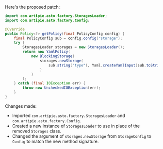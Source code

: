 Here's the proposed patch:
```java
import com.artipie.asto.factory.StoragesLoader;
import com.artipie.asto.factory.Config;

@Override
public Policy<?> getPolicy(final PolicyConfig config) {
    final PolicyConfig sub = config.config("storage");
    try {
        StoragesLoader storages = new StoragesLoader();
        return new YamlPolicy(
            new BlockingStorage(
                storages.newStorage(
                    sub.string("type"), Yaml.createYamlInput(sub.toString()).readYamlMapping()
                )
            )
        );
    } catch (final IOException err) {
        throw new UncheckedIOException(err);
    }
}
```
Changes made:

* Imported `com.artipie.asto.factory.StoragesLoader` and `com.artipie.asto.factory.Config`.
* Created a new instance of `StoragesLoader` to use in place of the removed `Storages` class.
* Changed the argument of `storages.newStorage` from `StorageConfig` to `Config` to match the new method signature.